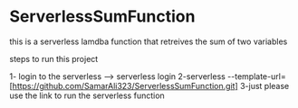 # ServerlessSumFunction
this is a serverless lamdba function that retreives the sum of two variables


steps to run this project

1- login to the serverless --> serverless login
2-serverless --template-url=[https://github.com/SamarAli323/ServerlessSumFunction.git]
3-just please use the link to run the serverless function
